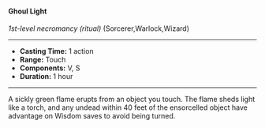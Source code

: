 #### Ghoul Light
*1st-level necromancy* *(ritual)* (Sorcerer,Warlock,Wizard)
___
- **Casting Time:** 1 action
- **Range:** Touch
- **Components:** V, S
- **Duration:** 1 hour
---
A sickly green flame erupts from an object you
touch. The flame sheds light like a torch, and any
undead within 40 feet of the ensorcelled object have
advantage on Wisdom saves to avoid being turned.
